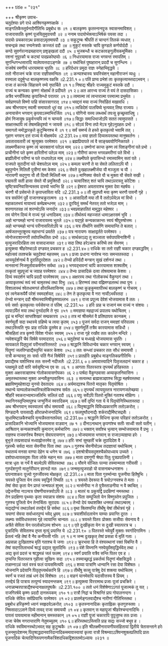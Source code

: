 +++
title = "२३१"

+++
श्रीकृष्ण उवाच-  
चतुर्दश्याः प्रगे राधे आश्विनकृष्णपक्षके ।  
माङ्गलिकैस्तूर्यनादैर्गीतिभिः प्रबुबोध सः ॥१ ॥
बालकृष्णः कृतस्नानपूजः स्वासनमाविशत् ।  
राजारायपतिः कृष्णं पूजयितुमुपाययौ ॥२ ॥
ननाम पादयोर्भक्त्याऽभिषेकं पयसा तदा ।  
पादयोः प्रचकाराऽथ प्रसादाऽमृतमापपौ ॥३ ॥
सकुटुम्बः श्रीपतिं तं चान्दनं तिलकं व्यधात् ।  
सचन्द्रकं तथा रम्यनेत्रयोः कज्जलं ददौ ॥४ ॥
मुकुटं मस्तके चापि कुण्डले कर्णयोर्ददौ ।  
कण्ठे सुवर्णरत्नाढ्यहारान् प्रशृङ्खलां ददौ ॥५ ॥
भुजबन्धौ च कटकावङ्गुलीयकमूर्मिकाः ।  
रशनां नूपूरकौ च कट्यां पादप्रकोष्ठयोः ॥६ ॥
निधारयामास राजा भगवन्तं रमापतिम् ।  
सुगन्धिगन्धसारादि व्यलेपयत्तदाऽङ्गके ॥७ ॥
यथोचितं पुष्पहारान् प्रददौ च सुगन्धिनः ।  
राजवेषं रमणीयं धारयामास भूपतिः ॥८ ॥
हरिर्दधार प्रमुदा राज्ञः स्नेहाभिवृद्धये ।  
ततो नीराजनं चक्रे राजा राज्ञीसमन्वितः ॥९ ॥
कन्याश्चास्य त्रयस्त्रिंशन् महानीराजनं व्यधुः ।  
वरमाला ददुर्मुग्धा बालकृष्णस्य वक्षसि ॥2.231.१ ०॥
पतिं प्राप्य प्रभेशं ताः कृतकृत्यास्तदाऽभवन् ।  
राजा तं कानके सिंहासने रम्ये नृपार्चिते ॥१ १॥
निषाद्य श्रीहरेः राज्यमुकुटं मस्तके ददौ ।  
राज्यं च कन्यकाः कृष्ण! मोक्षार्थं ते प्रदीयते ॥१ २॥
अत आरभ्य राज्यं ते वयं ते दासदासिकाः ।  
अत्रैव भगवँस्तिष्ठ कृपासिन्धो परात्पर ॥१ ३॥
त्वमात्मा त्वं त्वन्तरात्मा परमात्मा प्रभुर्मतः ।  
सर्वप्राणपते विष्णो पाहि संसारसागरात् ॥१४॥
भवद्दत्तं मया राज्यं निर्वाहितं मखावधि ।  
अथ श्रीभगवान् स्वामी समायातो धुरं वह ॥१५॥
त्वन्निदेशं पालयिष्ये भृत्यवत् तिष्ठ राज्यपः ।  
अनायासेन भगवान् कृपयाऽस्माभिरर्जितः ॥१६॥
योगिनो यस्य लब्ध्यर्थं तपःसु कृच्छ्रसाधिषु ।  
होमं निजायुषः प्रकुर्वन्त्यपि त्वं न चाप्यसे ॥१७॥
सिद्धाः समाधिभाजोऽपि सततं त्वामुपासते ।  
साक्षात्तथापि त्वं तेषामक्षिदृश्यो न जायसे ॥१८॥
सोऽयं विना तपो मेऽत्र गृहेऽनुग्रहतः प्रभो ।  
समागतो ममोद्धारकृते कुटुम्बिनश्च मे ॥१ ९॥
सर्वं समर्प्य ते हस्ते कृतकृत्यो भवामि तत् ।  
गृहाण भगवन् दत्तं राज्यं मे मोक्षमर्पय ॥2.231.२०॥
मया ज्ञातो दिव्यरूपस्तथा मानुषवर्तनः ।  
अवतारावतारी त्वं श्रुत्युक्तः परमेश्वरः ॥२१ ॥
ब्रह्मप्रियापते त्वं वै साङ्ख्ययोगिनिकापते ।  
लाक्ष्मणीकान्त कृष्ण त्वं चारक्तानां पतेऽव माम् ॥२२॥
उष्णोनां कान्त कृष्ण त्वं पिशङ्गीनां पते प्रभो ।  
प्राचीनीनां पते कृष्ण हारितीनां पतेऽव माम् ॥२३॥
गौरीणां कान्त भगवन्नमरीणां पते विभो ।  
ब्राह्मीलीनां परीणां च पते राधापतेऽव माम् ॥२४॥
लक्ष्मीपते कृपासिन्धो रमास्वामिन् सतां पते ।  
राजपते सुरादीनां पते चेशपतेऽव माम् ॥२५॥
कमला चरणौ ते या सेवते ललिताऽपि यौ ।  
बहुपुण्येन मिलितौ पुत्रीणां मम केशव ॥२६॥
सेवते दुःखहालक्ष्मीर्जया यौ मञ्जुला च यौ ।  
नारायणी सद्गुणा यौ तौ दिव्यौ मिलितौ मम ॥२७॥
माणिक्या सेवते यौ च मुक्ता यौ सेवते सखी ।  
पद्मावती सती हासा सेवते यौ प्रमुक्तिदौ ॥२८॥
चत्वारिंशत् शतं चापि तथाऽपरास्तु कोटिशः ।  
सृष्टित्रयनिवासिन्यस्तव दास्यो भवन्ति हि ॥२९॥
ईश्वरा अवताराश्च मुक्ता देवा महर्षयः ।  
चरणौ यौ प्रसेवन्ते ते कृपाप्लाविता यदि ॥2.231.३ ०॥
तौ सुप्राप्तौ मया कृष्ण चरणौ पावनौ गृहे ।  
यत्र सर्वार्पणं पूर्वे राजानश्चक्रुरात्मनः ॥३ १ ॥
आसादितौ मया तौ वै ततोऽर्पयेऽव मां विभो ।  
महाकालभयं मायाभयं कर्मप्रबन्धनम् ॥३२॥
दूरयितुं समर्थं नेतरत् ततो भजेऽव माम् ।  
शरणागतरक्ष त्वं शरण्योऽसि जनार्दन ॥३३॥
भवप्रवाहपतितं मामुद्धर महेश्वर ।  
तव योगेन दिव्यं मे राज्यं गृहं धनादिकम् ॥३४॥
तीर्थरूपं महज्जातं धामाऽक्षरसमं भुवि ।  
अहो भाग्यमहो भाग्यं राजारायस्य भूतले ॥३५॥
यद्गृहे कन्यकाकान्तः स्वयं श्रीपुरुषोत्तमः ।  
अहो भाग्यमहो भाग्यं परीनासरितोऽपि च ॥३६॥
यत्र तीर्थानि सर्वाणि समायान्ति ते बलात् ।  
आर्षजतन्तुराष्ट्रस्य महाभाग्यं प्रवर्तते ॥३७॥
यत्र नारायणः साक्षाद्वर्तते परमेश्वरः ।  
व्येनोजराशानगरी तवोपस्थितितः प्रभो ॥३८॥
सार्थकाऽद्य तु सञ्जाता सर्वपापविनाशिनी ।  
मृत्युजरादिरहिता तव वासादजायत ॥३९॥
सदा तिष्ठ हरेऽचात्र करिष्ये तव सेवनम् ।  
इत्युक्त्वा श्रीहरेश्चाऽग्रे दण्डवत् प्रचकार ह ॥2.231.४०॥
राधिके सा ततो राज्ञी चकार दण्डवद्धरिम् ।  
महोत्सवं ततश्चक्रे चतुर्दश्यां महत्तमम् ॥४१॥
प्रजाः प्रधाना नार्यश्च नराः समन्ततस्तदा ।  
आययुर्दर्शनार्थ वै दूरातिदूरदेशतः ॥४२॥
तेभ्यो हरिर्ददौ मन्त्रान् सुखं दर्शनजं तथा ।  
मानसानां निजमूर्तावाकर्षणेन सर्वथा ॥४३॥
भगवद्भावनां चापि कारयामास शाश्वतीम् ।  
तत्कृतां सुप्रपूजां च जग्राह परमेश्वरः ॥४४॥
तेभ्यः प्रासादिकं दत्वा तोषयामास केशवः ।  
दिव्यं स्वदर्शनं चापि प्रददौ पारमेश्वरम् ॥४५॥
अक्षरस्य तथा गोलोकस्थं वैकुण्ठगं तथा ।  
अव्याकृतस्थं रूपं स्वं चामृतस्थं तथा विभुः ॥४६॥
हिरण्मयं तथा वह्निमण्डलस्थं तथा पुनः ।  
विशालास्थं श्वेतधामगतं क्षीराब्धिवासिनम् ॥४७॥
तथा कुङ्कुमवापीस्थं बालकृष्णं च गोचरम् ।  
एवं त्वनेकरूपैर्वै परेशं स्वमदर्शयत् ॥४८॥
तेन ते कृतकृत्या वै नरा नार्योऽभवँस्तदा ।  
तेभ्यो मन्त्रान् ददौ श्रीमत्स्वामिश्रीकृष्णवल्लभः ॥४९॥
राजा प्रपूज्य देवेशं भोजयामास वै ततः ।  
पर्यः सर्वाः कृतकृत्याः पर्यसेवन्त तं पतिम् ॥2.231.५० ॥
हरिः प्राह च राजानं मम राज्यं न संशयः ।  
त्वयाऽर्पितं मया लब्धं पुनर्ददामि ते नृप ॥५१ ॥
ममाज्ञया महद्राज्यं प्रपालय यथोचितम् ।  
दृढं च मन्दिरं साप्तशिखरं सम्प्रकारय ॥५२॥
तत्र मां श्रीसमेतं वै प्रतिष्ठापय कानकम् ।  
स्वर्णमूर्तौ सदा स्थास्ये ग्रहिष्ये च त्वया कृतम् ॥५३॥
पूजनं सर्वदा राजन् ममाज्ञां परिपालय ।  
तथाऽस्त्विति नृपः प्राह राधिके द्रुतमेव ह ॥५४॥
सुवर्णमूर्तिं तत्रैव कारयामास सन्निधौ ।  
श्रीसहितां तत्र कृष्णो विवेश गोचरः स्वयम् ॥५५॥
राजा गृहे ररक्षैव ततः कालेन मन्दिरे ।  
न्यवेशयद्धरिं चैवं सिषेवे परमादरात् ॥५६॥
चतुर्दश्यां च मध्याह्ने भोजयामास भूपतिः ।  
सायकाले पितृपूजां परीनासरितस्तटे ॥५७॥
श्राद्धानि विविधान्येव चकार भगवान् स्वयम् ।  
पितॄणां जलपिण्डाद्यैस्तृप्तिं चकार केशवः ॥५८॥
ततः सन्ध्यां प्रचकार ततः सौधं समाययौ ।  
रात्रौ कन्यास्तु ताः सर्वाः पतिं नैजं सिषेविरे ॥५९॥
प्रातर्हरिः प्रबुबोध माङ्गलिकप्रगीतिभिः ।  
प्रवाद्यैश्च यशोभिश्च ततः सस्नौ नदीजलैः ॥2.231.६ ०॥
अमावास्यादिने पितृजलदानं चकार ह ।  
प्लक्षमूले ददौ वारि सर्वसृष्टिभ्य एव सः ॥६ १ ॥
आगताः पितरस्तत्र तृप्त्यर्थं हरिहस्ततः ।  
मुक्ता अक्षरसञ्ज्ञाश्च गोलोकावासगोपकाः ॥६ २॥
पार्षदा वैकुण्ठवासा अव्याकृतनिवासिनः ।  
अमृतस्थास्तथा मुक्ता अन्यवैकुण्ठवासिनः ॥६३ ॥
सत्यस्था ब्राह्मसञ्ज्ञाश्च सिद्धा महर्षयस्तथा ।  
ब्रह्मविष्णुमहेशाद्या मुनयो देवतादयः ॥६४॥
अर्यमाद्याश्च पितरो मातृकाः पितृयोषितः ।  
तथान्ये याम्यलोकस्थास्त्रिलोकिस्थाश्च सर्वतः ॥६५॥
तृप्त्यर्थं त्वाययुस्तत्र नारायणजलेच्छया ।  
श्रीहरिं स्वकराभ्यामञ्जलिभिः सलिलं ददौ ॥६६॥
पपुः सर्वेऽपि पितरो मुक्तिं गताश्च मोक्षिणः ।  
स्थानिनस्तृप्तिमापुश्च जग्मुर्निजं स्वरादिकम् ॥६७॥
सर्वे तृप्तिं गता ये ये पितृयोनिस्थितास्तदा ।  
अथ श्रीभगवान् स्वस्यालयं सौधं समाययौ ॥६८॥
पितृश्राद्धानि विविधप्रकाराणि ततोऽकरोत् ।  
पिण्डदानैः पायसाद्यैः क्षीरान्नभोजनादिभिः ॥६९॥
फलपुष्पौदनाद्यैः शर्कराद्यैर्मिष्टसद्रसैः ।  
सुधामिष्टान्नकैश्चापि मुन्यन्नैस्तानतर्पयत् ॥2.231.७०॥
श्राद्धानि विधिना कृत्वा परिहारं ततोऽकरोत् ।  
प्रासादिकानि भोज्यानि भोजयामास वाडवान् ॥७ १ ॥
दीनाऽनाथान् कृपणांश्च सतीः साध्वी सतो यतीन् ।  
आश्रितान् कन्यकाश्चापि कुमारान् कर्मचारिणः ॥७२॥
भक्तान् सर्वांश्च भृत्यान् सम्भोजयामास वै प्रभुः ।  
राज्ञश्च राजवर्गाश्च वैश्यान् सेवापरायणान् ॥७३॥
भोजयामास भगवान् स राजाऽप्याज्ञया हरेः ।  
बुभुजे तत्प्रसादान्नं मध्याह्नोत्तरमेव तु ॥७४॥
हरिः सभां सुमहतीं चक्रे तूपादिदेश वै ।  
गृहस्थैः सर्वदा माता सेवनीया पिता तथा ॥७५॥
गुरुश्च सेवनीयोऽथ तदाज्ञायां यथोचितम् ।  
स्थातव्यं मनसा वाण्या देहेन च धनेन च ॥७६ ॥
दशश्रोत्रीयसदृशश्चैकोपाध्याय उच्यते ।  
दशोपाध्यायसदृशः पिता लोके महान् मतः ॥७७॥
माता दशगुणी श्रेष्ठा पितुः पुत्रप्रपालिनी ।  
मात्रा धृतः स गर्भे वै बाल्येऽपि सेवितस्तथा ॥७८॥
यौवने योजितः पत्न्या तस्मान्माता गरीयसी ।  
गुरुर्दशगुणो मातुर्गरीयान् ज्ञानदो मतः ॥७९॥
जन्ममृत्युजराहो यो वासनाबन्धनाशनः ।  
पापनाशकरः पूज्यो गुरुर्जीवस्य मोक्षकृत् ॥2.231.८०॥
माता पिता गुरुर्मान्याः पूजनीया हितैषुभिः ।  
त्रयस्ते पूजिता येन तस्य स्मृद्धिर्न रिष्यति ॥८१ ॥
त्रयस्ते देवरूपा वै त्रयोऽग्नयश्च ते मताः ।  
तेषां सेवा कृता येन प्राप्तं जन्मफलं शुभम् ॥८२॥
भर्त्सनीया न ते पुत्रैस्ताडनीया न वै क्वचित् ।  
उद्वेजनीया नाऽप्यत्र पोषणीयास्त्रयोऽपि ते ॥८३ ॥
मातरं यः प्रकुर्याद्वै प्रदक्षिणां नमस्तथा ।  
तेन प्रदक्षिणा पृथ्व्याः कृता स्यान्नात्र संशयः ॥८४॥
पिता सम्पूजितो येन विष्णुस्तेन प्रपूजितः ।  
गुरुश्च पूजितो येन तेनार्चिताः सुरादयः ॥८५॥
तेभ्यो देयं यथाशक्ति धनमन्नं तथाऽम्बरम् ।  
यद्यद्योग्यं तथाऽपेक्ष्यं तत्तद्देयं हि सर्वथा ॥८६॥
वृथा क्लिश्यन्ति तीर्थेषु येषां तीर्थत्रयं गृहे ।  
त्रयाणां सेवया सर्वाध्वरपुण्यं भवेद् ध्रुवम् ॥८७॥
त्रयाशीर्वादलाभेन याम्याः प्रयान्ति दूरतः ।  
लक्ष्म्यः सर्वविधास्तस्य गृहे त्वायान्ति चान्यतः ॥८८॥
त्रयस्ते पितरः प्रोक्ताः सजीवाः सेवनाय वै ।  
अत्रैते सेविता येन परलोकोऽस्य शोभनः ॥८९॥
एते दुःखीकृता येन स दुःखी स्यात्परत्र च ।  
पुत्रादिभिः सेविताश्च तृप्ता मृत्युं प्रयान्ति ये ॥2.231.९० ॥
पितरस्ते भवेयुर्वै मुक्ताः स्वर्गादिगामिनः ।  
प्रेतत्वं नहि तेषां वै नैव कनीयसी गतिः ॥९ १॥
न जन्म दुःखकृत् तेषां प्रसन्ना ये मृतिं गताः ।  
अप्रसन्ना दुःखिताश्च मृतिं गताश्च ये जनाः ॥९२॥
क्रूरभावा हि ते वंश्यस्थानां रक्तं पिबन्ति वै ।  
तेषां सद्गतिलाभार्थं श्राद्धं दद्यात् सुतादिभिः ॥९३॥
वंशे विघ्नानि नश्येयुर्वंशवृद्धिर्भवेत् तथा ।  
अद्य कृतं प्रदत्तं च श्राद्धमन्नं जलं फलम् ॥९४॥
स्वर्गं प्रयाति यत्रैव सन्ति पितर एव ह ।  
तृप्यन्ति पितरस्तत्र गृहीत्वा सुखिनः सदा ॥९५॥
तस्माच्छ्राद्धं प्रकर्तव्यं पितॄणां मोक्षसिद्धये ।  
तन्नाम्नाऽन्नं जलं वस्त्रं फलं पायसमित्यपि ॥९६॥
शय्या पात्राणि धान्यानि रसा देया विशेषतः ।  
भोजनानि प्रदेयानि पितृतृप्त्यर्थकानि हि ॥९७॥
तीर्थेषु सत्सु पात्रेषु देयं शक्त्या यथोचितम् ।  
स्वर्णं च रजतं ताम्रं धनं देयं विशेषतः ॥९८॥
वाहनं यानमेवापि यदासीत्तस्य वै प्रियम् ।  
तत्तद्देयं हि पात्राय तत्पुण्यं स्यादनन्तकम् ॥९९॥
इत्युक्त्वा विररामाथ प्रजाः पूजां प्रचक्रिरे ।  
धनान्नाम्बरपात्राद्यैश्चन्दनाक्षतपुष्पकैः ॥2.231.१०० ॥
ततो धनं विशेषेणाऽऽगतं पूजात्मकं तु यत् ।  
राजगिरर्षये कृष्णः प्रददौ दानरूपकम् ॥१० १॥
रात्रौ निद्रां च विश्रान्तिं प्राप गोपालनन्दनः ।  
राधिके सेवितः सर्वप्रियाभिः परमेश्वरः ॥१ ०२॥
प्रातर्मङ्गलवाद्यैश्च नारीणां गीतिभिस्तथा ।  
प्रबुबोध हरिकृष्णो ध्यानं स्वहृदयेऽकरोत् ॥१०३ ॥
कृतस्नानादिकः कृताह्निकः कृतगुरुस्तवः ।  
निषसादाऽऽसने दिव्ये तावद् राजा समाययौ ॥१ ०४॥
कृतवान् स महापूजां श्रीहरेश्चन्दनादिभिः ।  
पायसं पाययामास महीमानान् समस्तकान् ॥१ ०५॥
राज्ञी पूजां चकारापि पुपूजुश्च ततः प्रजाः ।  
राजा चेयेष नगरान्तराणि नेतुमच्युतम् ॥१० ६॥
हरिस्तथाऽस्त्विति प्राह सद्यः सज्जो बभूव ह ।  
राधिके स्वविमानस्थोऽभवत् सह कुटुम्बकैः ॥१ ०७॥
इति श्रीलक्ष्मीनारायणीयसंहितायां द्वितीये त्रेतासन्ताने हरेः पूजनमुपदेशनम् पितृश्राद्धदानवारिदानादिकममावास्यायां कृत्वा रात्रौ विश्रम्याऽऽश्विनशुक्लप्रतिपदि प्रातः  
पूजनादिकं चेत्यादिनिरूपणनामैकत्रिंशदधिकद्विशततमोऽध्यायः ॥२३१ ॥
    
